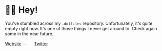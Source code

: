 # 👋🏼 Hey!

You've stumbled across my `.dotfiles` repository. Unfortunately, it's quite empty right now. It's one of those things I never get around to. Check again some in the near future.

[Website](https://didiercatz.com) —
<img src="https://simpleicons.org/icons/twitter.svg" height="16"> [Twitter](https://twitter/com/didiercatz)
